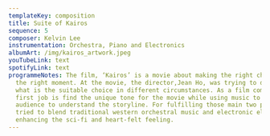 ```yaml
---
templateKey: composition
title: Suite of Kairos
sequence: 5
composer: Kelvin Lee
instrumentation: Orchestra, Piano and Electronics
albumArt: /img/kairos_artwork.jpeg
youTubeLink: text
spotifyLink: text
programmeNotes: The film, ‘Kairos’ is a movie about making the right choice at
  the right moment. At the movie, the director,Jean Ho, was trying to discuss
  what is the suitable choice in different circumstances. As a film composer, my
  first job is find the unique tone for the movie while using music to letting
  audience to understand the storyline. For fulfilling those main two points, I
  tried to blend traditional western orchestral music and electronic elements to
  enhancing the sci-fi and heart-felt feeling.
---
```

